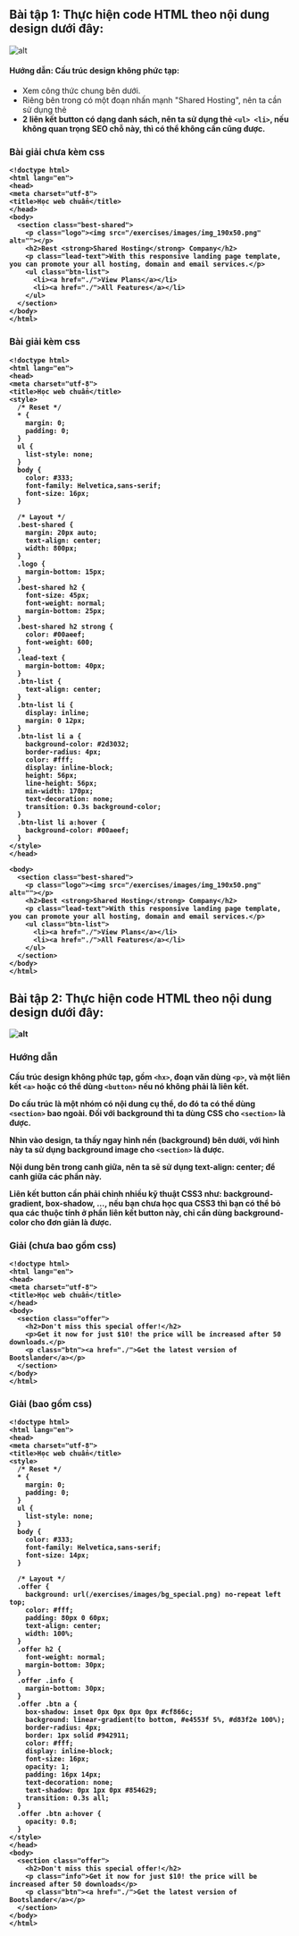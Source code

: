 ## Bài tập 1: Thực hiện code HTML theo nội dung design dưới đây:
![alt](../images/img_exercise_basic01.png)
#### Hướng dẫn: Cấu trúc design không phức tạp:

* Xem công thức chung bên dưới.
*  Riêng bên trong <hx> có một đoạn nhấn mạnh "Shared Hosting", nên ta cần sử dụng thẻ <strong>
*  2 liên kết button có dạng danh sách, nên ta sử dụng thẻ `<ul> <li>`, nếu không quan trọng SEO chỗ này, thì có thể không cần cũng được.

### Bài giải chưa kèm css

```{html}
<!doctype html>
<html lang="en">
<head>
<meta charset="utf-8">
<title>Học web chuẩn</title>
</head>
<body>
  <section class="best-shared">
    <p class="logo"><img src="/exercises/images/img_190x50.png" alt=""></p>
    <h2>Best <strong>Shared Hosting</strong> Company</h2>
    <p class="lead-text">With this responsive landing page template, you can promote your all hosting, domain and email services.</p>
    <ul class="btn-list">
      <li><a href="./">View Plans</a></li>
      <li><a href="./">All Features</a></li>
    </ul>
  </section>
</body>
</html>
```

### Bài giải kèm css
```{html}
<!doctype html>
<html lang="en">
<head>
<meta charset="utf-8">
<title>Học web chuẩn</title>
<style>
  /* Reset */
  * {
    margin: 0;
    padding: 0;
  }
  ul {
    list-style: none;
  }
  body {
    color: #333;
    font-family: Helvetica,sans-serif;
    font-size: 16px;
  }

  /* Layout */
  .best-shared {
    margin: 20px auto;
    text-align: center;
    width: 800px;
  }
  .logo {
    margin-bottom: 15px;
  }
  .best-shared h2 {
    font-size: 45px;
    font-weight: normal;
    margin-bottom: 25px;
  }
  .best-shared h2 strong {
    color: #00aeef;
    font-weight: 600;
  }
  .lead-text {
    margin-bottom: 40px;
  }
  .btn-list {
    text-align: center;
  }
  .btn-list li {
    display: inline;
    margin: 0 12px;
  }
  .btn-list li a {
    background-color: #2d3032;
    border-radius: 4px;
    color: #fff;
    display: inline-block;
    height: 56px;
    line-height: 56px;
    min-width: 170px;
    text-decoration: none;
    transition: 0.3s background-color;
  }
  .btn-list li a:hover {
    background-color: #00aeef;
  }
</style>
</head>

<body>
  <section class="best-shared">
    <p class="logo"><img src="/exercises/images/img_190x50.png" alt=""></p>
    <h2>Best <strong>Shared Hosting</strong> Company</h2>
    <p class="lead-text">With this responsive landing page template, you can promote your all hosting, domain and email services.</p>
    <ul class="btn-list">
      <li><a href="./">View Plans</a></li>
      <li><a href="./">All Features</a></li>
    </ul>
  </section>
</body>
</html>
```

## Bài tập 2: Thực hiện code HTML theo nội dung design dưới đây:
![alt](../images/img_exercise_basic02.png)
### Hướng dẫn

Cấu trúc design không phức tạp, gồm `<hx>`, đoạn văn dùng `<p>`, và một liên kết `<a>` hoặc có thể dùng `<button>` nếu nó không phải là liên kết.

Do cấu trúc là một nhóm có nội dung cụ thể, do đó ta có thể dùng `<section>` bao ngoài.
Đối với background thì ta dùng CSS cho `<section>` là được.

Nhìn vào design, ta thấy ngay hình nền (background) bên dưới, với hình này ta sử dụng background image cho `<section>` là được.

Nội dung bên trong canh giữa, nên ta sẽ sử dụng text-align: center; để canh giữa các phần này.

Liên kết button cần phải chỉnh nhiều kỹ thuật CSS3 như: background-gradient, box-shadow, ..., nếu bạn chưa học qua CSS3 thì bạn có thể bỏ qua các thuộc tính ở phần liên kết button này, chỉ cần dùng background-color cho đơn giản là được.

### Giải (chưa bao gồm css)
```{html}
<!doctype html>
<html lang="en">
<head>
<meta charset="utf-8">
<title>Học web chuẩn</title>
</head>
<body>
  <section class="offer">
    <h2>Don't miss this special offer!</h2>
    <p>Get it now for just $10! the price will be increased after 50 downloads.</p>
    <p class="btn"><a href="./">Get the latest version of Bootslander</a></p>
  </section>
</body>
</html>
```
### Giải (bao gồm css)
```{html}
<!doctype html>
<html lang="en">
<head>
<meta charset="utf-8">
<title>Học web chuẩn</title>
<style>
  /* Reset */
  * {
    margin: 0;
    padding: 0;
  }
  ul {
    list-style: none;
  }
  body {
    color: #333;
    font-family: Helvetica,sans-serif;
    font-size: 14px;
  }

  /* Layout */
  .offer {
    background: url(/exercises/images/bg_special.png) no-repeat left top;
    color: #fff;
    padding: 80px 0 60px;
    text-align: center;
    width: 100%;
  }
  .offer h2 {
    font-weight: normal;
    margin-bottom: 30px;
  }
  .offer .info {
    margin-bottom: 30px;
  }
  .offer .btn a {
    box-shadow: inset 0px 0px 0px 0px #cf866c;
    background: linear-gradient(to bottom, #e4553f 5%, #d83f2e 100%);
    border-radius: 4px;
    border: 1px solid #942911;
    color: #fff;
    display: inline-block;
    font-size: 16px;
    opacity: 1;
    padding: 16px 14px;
    text-decoration: none;
    text-shadow: 0px 1px 0px #854629;
    transition: 0.3s all;
  }
  .offer .btn a:hover {
    opacity: 0.8;
  }
</style>
</head>
<body>
  <section class="offer">
    <h2>Don't miss this special offer!</h2>
    <p class="info">Get it now for just $10! the price will be increased after 50 downloads</p>
    <p class="btn"><a href="./">Get the latest version of Bootslander</a></p>
  </section>
</body>
</html>
```
